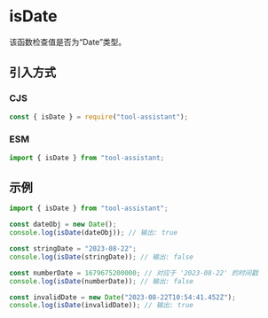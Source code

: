# isDate

该函数检查值是否为“Date”类型。

## 引入方式

### CJS

```javascript
const { isDate } = require("tool-assistant");
```

### ESM

```javascript
import { isDate } from "tool-assistant;
```

## 示例

```javascript
import { isDate } from "tool-assistant";

const dateObj = new Date();
console.log(isDate(dateObj)); // 输出: true

const stringDate = "2023-08-22";
console.log(isDate(stringDate)); // 输出: false

const numberDate = 1679675200000; // 对应于 '2023-08-22' 的时间戳
console.log(isDate(numberDate)); // 输出: false

const invalidDate = new Date("2023-08-22T10:54:41.452Z");
console.log(isDate(invalidDate)); // 输出: true
```
